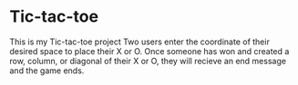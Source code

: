 # Tic-tac-toe

This is my Tic-tac-toe project
Two users enter the coordinate of their desired space to place their X or O.
Once someone has won and created a row, column, or diagonal of their X or O,
they will recieve an end message and the game ends.
